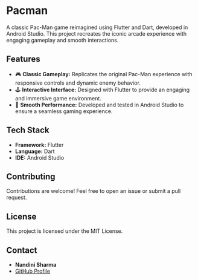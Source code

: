 # Pacman

A classic Pac-Man game reimagined using Flutter and Dart, developed in Android Studio. This project recreates the iconic arcade experience with engaging gameplay and smooth interactions.

## Features

- 🎮 **Classic Gameplay:** Replicates the original Pac-Man experience with responsive controls and dynamic enemy behavior.
- 🕹️ **Interactive Interface:** Designed with Flutter to provide an engaging and immersive game environment.
- 🚀 **Smooth Performance:** Developed and tested in Android Studio to ensure a seamless gaming experience.

## Tech Stack

- **Framework:** Flutter
- **Language:** Dart
- **IDE:** Android Studio

## Contributing

Contributions are welcome! Feel free to open an issue or submit a pull request.

## License

This project is licensed under the MIT License.

## Contact

- **Nandini Sharma**
- [GitHub Profile](https://github.com/Nandini056)

